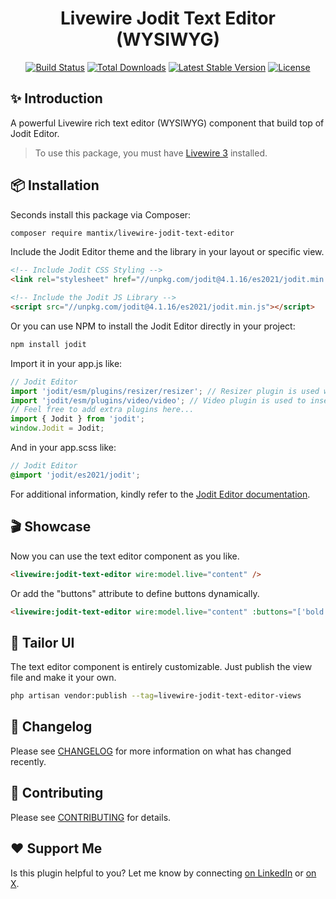 <h1 align="center">Livewire Jodit Text Editor (WYSIWYG)</h1>

<p align="center">
    <a href="https://github.com/mantix/livewire-jodit-text-editor/actions"><img src="https://github.com/mantix/livewire-jodit-text-editor/actions/workflows/tests.yml/badge.svg" alt="Build Status"></a>
    <a href="https://packagist.org/packages/mantix/livewire-jodit-text-editor"><img src="https://img.shields.io/packagist/dt/mantix/livewire-jodit-text-editor" alt="Total Downloads"></a>
    <a href="https://packagist.org/packages/mantix/livewire-jodit-text-editor"><img src="https://img.shields.io/packagist/v/mantix/livewire-jodit-text-editor" alt="Latest Stable Version"></a>
    <a href="https://packagist.org/packages/mantix/livewire-jodit-text-editor"><img src="https://img.shields.io/packagist/l/mantix/livewire-jodit-text-editor" alt="License"></a>
</p>

## ✨ Introduction
A powerful Livewire rich text editor (WYSIWYG) component that build top of Jodit Editor.

> To use this package, you must have [Livewire 3](https://livewire.laravel.com/) installed.

## 📦 Installation
Seconds install this package via Composer:
```bash
composer require mantix/livewire-jodit-text-editor
```

Include the Jodit Editor theme and the library in your layout or specific view.
```html
<!-- Include Jodit CSS Styling -->
<link rel="stylesheet" href="//unpkg.com/jodit@4.1.16/es2021/jodit.min.css">

<!-- Include the Jodit JS Library -->
<script src="//unpkg.com/jodit@4.1.16/es2021/jodit.min.js"></script>
```

Or you can use NPM to install the Jodit Editor directly in your project:
```bash
npm install jodit
```

Import it in your app.js like:
```javascript
// Jodit Editor
import 'jodit/esm/plugins/resizer/resizer'; // Resizer plugin is used when inserting images
import 'jodit/esm/plugins/video/video'; // Video plugin is used to insert videos
// Feel free to add extra plugins here...
import { Jodit } from 'jodit';
window.Jodit = Jodit;
```

And in your app.scss like:
```scss
// Jodit Editor
@import 'jodit/es2021/jodit';
```

For additional information, kindly refer to the [Jodit Editor documentation](https://xdsoft.net/jodit/docs/).

## 🎬 Showcase
Now you can use the text editor component as you like.
```html
<livewire:jodit-text-editor wire:model.live="content" />
```

Or add the "buttons" attribute to define buttons dynamically.
```html
<livewire:jodit-text-editor wire:model.live="content" :buttons="['bold', 'italic', 'underline', 'strikeThrough', '|', 'left', 'center', 'right', '|', 'link', 'image']" />
```

## 🎨 Tailor UI
The text editor component is entirely customizable. Just publish the view file and make it your own.
```bash
php artisan vendor:publish --tag=livewire-jodit-text-editor-views
```

## 🔄 Changelog

Please see [CHANGELOG](CHANGELOG.md) for more information on what has changed recently.

## 🤝 Contributing

Please see [CONTRIBUTING](CONTRIBUTING.md) for details.

## ❤️ Support Me

Is this plugin helpful to you? Let me know by connecting <a href='https://linkedin.com/in/pieternaber' target='_blank'>on LinkedIn</a> or <a href='https://x.com/pieternaber' target='_blank'>on X</a>.
